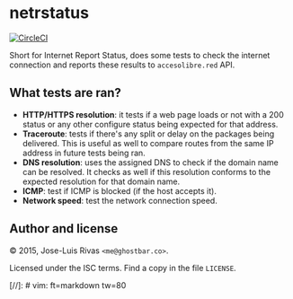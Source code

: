 netrstatus
==========

[![CircleCI](https://circleci.com/gh/accesolibre/netrstatus.svg?style=svg)](https://circleci.com/gh/accesolibre/netrstatus)

Short for Internet Report Status, does some tests to check the internet
connection and reports these results to `accesolibre.red` API.

What tests are ran?
-------------------

+ **HTTP/HTTPS resolution**: it tests if a web page loads or not with a 200 
  status or any other configure status being expected for that address.
+ **Traceroute**: tests if there's any split or delay on the packages being
  delivered. This is useful as well to compare routes from the same IP address
  in future tests being ran.
+ **DNS resolution**: uses the assigned DNS to check if the domain name can be
  resolved. It checks as well if this resolution conforms to the expected
  resolution for that domain name.
+ **ICMP**: test if ICMP is blocked (if the host accepts it).
+ **Network speed**: test the network connection speed.

Author and license
------------------

© 2015, Jose-Luis Rivas `<me@ghostbar.co>`.

Licensed under the ISC terms. Find a copy in the file `LICENSE`.

[//]: # vim: ft=markdown tw=80
